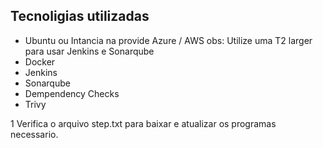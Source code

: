 ## Tecnoligias utilizadas 
- Ubuntu ou Intancia na provide Azure / AWS obs: Utilize uma T2 larger para usar Jenkins e Sonarqube
- Docker
- Jenkins
- Sonarqube
- Dempendency Checks
- Trivy
  
1 Verifica o arquivo step.txt para baixar e atualizar os programas necessario.
